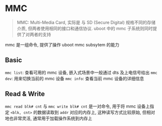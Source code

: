 # MMC

> MMC: Multi-Media Card, 实际是 与 SD (Secure Digital) 规格不同的存储介质, 但两者使用相同的接口和通信协议. uboot 中的 mmc 子系统则同时提供了对两者的支持

mmc 是一组命令, 提供了操作 uboot mmc subsytem 的能力

## Basic

`mmc list`: 查看可用的 mmc 设备, 嵌入式场景中一般通过 dts 及上电信号给出
`mmc dev`: 用来切换当前的 mmc 设备
`mmc info`: 查看当前 mmc 设备的详细信息

## Read & Write

`mmc read blk# cnt` 与 `mmc write blk# cnt` 是一对命令, 用于将 mmc 设备上指定 `<blk, cnt>` 的数据读取到 `addr` 对应的内存上, 这种读写方式比较原始, 但相对地也非常灵活, 通常用于加载操作系统到内存上